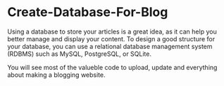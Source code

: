 # Create-Database-For-Blog
Using a database to store your articles is a great idea, as it can help you better manage and display your content. To design a good structure for your database, you can use a relational database management system (RDBMS) such as MySQL, PostgreSQL, or SQLite.

You will see most of the valueble code to upload, update and everything about making a blogging website.
